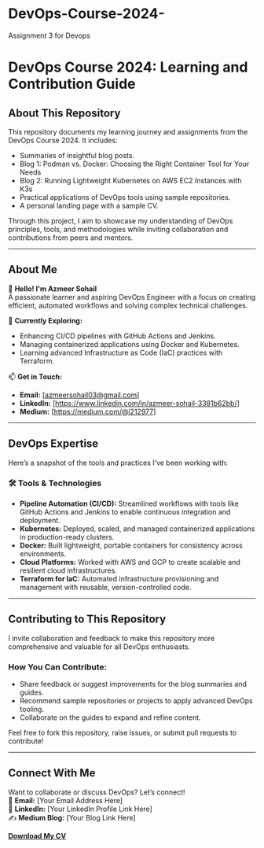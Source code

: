# DevOps-Course-2024-
Assignment 3 for Devops

# DevOps Course 2024: Learning and Contribution Guide  

## About This Repository  
This repository documents my learning journey and assignments from the DevOps Course 2024. It includes:  
- Summaries of insightful blog posts.
- Blog 1: Podman vs. Docker: Choosing the Right Container Tool for Your Needs
- Blog 2: Running Lightweight Kubernetes on AWS EC2 Instances with K3s 
- Practical applications of DevOps tools using sample repositories.  
- A personal landing page with a sample CV.  

Through this project, I aim to showcase my understanding of DevOps principles, tools, and methodologies while inviting collaboration and contributions from peers and mentors.  

---  

## About Me  
👋 **Hello! I'm Azmeer Sohail**  
A passionate learner and aspiring DevOps Engineer with a focus on creating efficient, automated workflows and solving complex technical challenges.  

🔭 **Currently Exploring:**  
- Enhancing CI/CD pipelines with GitHub Actions and Jenkins.  
- Managing containerized applications using Docker and Kubernetes.  
- Learning advanced Infrastructure as Code (IaC) practices with Terraform.  

📫 **Get in Touch:**  
- **Email:** [azmeersohail03@gmail.com]  
- **LinkedIn:** [https://www.linkedin.com/in/azmeer-sohail-3381b62bb/]  
- **Medium:** [https://medium.com/@i212977]  

---  

## DevOps Expertise  
Here’s a snapshot of the tools and practices I’ve been working with:  

### 🛠️ Tools & Technologies  
- **Pipeline Automation (CI/CD):** Streamlined workflows with tools like GitHub Actions and Jenkins to enable continuous integration and deployment.  
- **Kubernetes:** Deployed, scaled, and managed containerized applications in production-ready clusters.  
- **Docker:** Built lightweight, portable containers for consistency across environments.  
- **Cloud Platforms:** Worked with AWS and GCP to create scalable and resilient cloud infrastructures.  
- **Terraform for IaC:** Automated infrastructure provisioning and management with reusable, version-controlled code.  

---  

## Contributing to This Repository  
I invite collaboration and feedback to make this repository more comprehensive and valuable for all DevOps enthusiasts.  

### How You Can Contribute:  
- Share feedback or suggest improvements for the blog summaries and guides.  
- Recommend sample repositories or projects to apply advanced DevOps tooling.  
- Collaborate on the guides to expand and refine content.  

Feel free to fork this repository, raise issues, or submit pull requests to contribute!  

---  

## Connect With Me  
Want to collaborate or discuss DevOps? Let’s connect!  
📧 **Email:** [Your Email Address Here]  
🔗 **LinkedIn:** [Your LinkedIn Profile Link Here]  
✍️ **Medium Blog:** [Your Blog Link Here]  

[**Download My CV**](./"E:\chromedownloads\Azmeer_Resume.pdf")  
